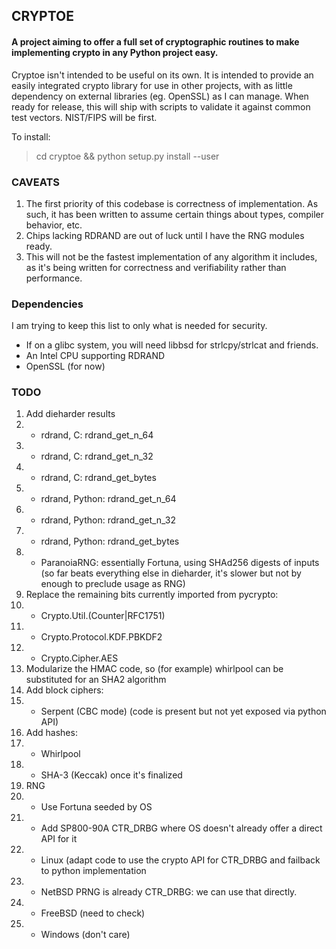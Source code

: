 ## CRYPTOE ##
#### A project aiming to offer a full set of cryptographic routines to make implementing crypto in any Python project easy. ####

Cryptoe isn't intended to be useful on its own. It is intended to provide an easily integrated crypto library for use in other projects, with as little dependency on external libraries (eg. OpenSSL) as I can manage.
When ready for release, this will ship with scripts to validate it against common test vectors. NIST/FIPS will be first.

To install:
> cd cryptoe && python setup.py install --user


### CAVEATS ###
1. The first priority of this codebase is correctness of implementation. As such, it has been written to assume certain things about types, compiler behavior, etc.
2. Chips lacking RDRAND are out of luck until I have the RNG modules ready.
3. This will not be the fastest implementation of any algorithm it includes, as it's being written for correctness and verifiability rather than performance.


### Dependencies ###
I am trying to keep this list to only what is needed for security.
- If on a glibc system, you will need libbsd for strlcpy/strlcat and friends.
- An Intel CPU supporting RDRAND
- OpenSSL (for now)


### TODO ###
1. Add dieharder results
1. - rdrand, C: rdrand_get_n_64
1. - rdrand, C: rdrand_get_n_32
1. - rdrand, C: rdrand_get_bytes
1. - rdrand, Python: rdrand_get_n_64
1. - rdrand, Python: rdrand_get_n_32
1. - rdrand, Python: rdrand_get_bytes
1. - ParanoiaRNG: essentially Fortuna, using SHAd256 digests of inputs (so far beats everything else in dieharder, it's slower but not by enough to preclude usage as RNG)
2. Replace the remaining bits currently imported from pycrypto:
2. - Crypto.Util.(Counter|RFC1751)
2. - Crypto.Protocol.KDF.PBKDF2
2. - Crypto.Cipher.AES
3. Modularize the HMAC code, so (for example) whirlpool can be substituted for an SHA2 algorithm
4. Add block ciphers:
4. - Serpent (CBC mode) (code is present but not yet exposed via python API)
5. Add hashes:
5. - Whirlpool
5. - SHA-3 (Keccak) once it's finalized
6. RNG
6. - Use Fortuna seeded by OS
6. - Add SP800-90A CTR_DRBG where OS doesn't already offer a direct API for it
6. - Linux (adapt code to use the crypto API for CTR_DRBG and failback to python implementation
6. - NetBSD PRNG is already CTR_DRBG: we can use that directly.
6. - FreeBSD (need to check)
6. - Windows (don't care)


